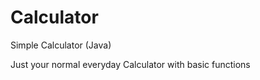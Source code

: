 Calculator
==========

Simple Calculator (Java)


Just your normal everyday Calculator with basic functions 
